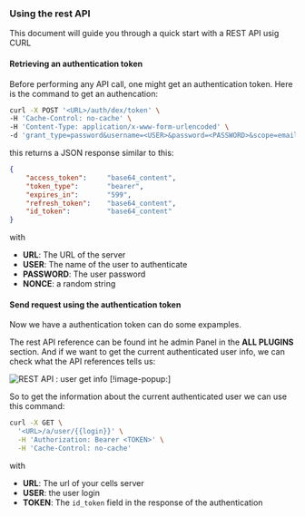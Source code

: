 ### Using the rest API

This document will guide you through a quick start with a REST API usig CURL


#### Retrieving an authentication token

Before performing any API call, one might get an authentication token. Here is the command to get an authencation:

``` bash
curl -X POST '<URL>/auth/dex/token' \
-H 'Cache-Control: no-cache' \
-H 'Content-Type: application/x-www-form-urlencoded' \
-d 'grant_type=password&username=<USER>&password=<PASSWORD>&scope=email%20profile%20pydio&nonce=<NONCE>'
```

this returns a JSON response similar to this:

``` JSON
{
    "access_token":     "base64_content",
    "token_type":       "bearer",
    "expires_in":       "599",
    "refresh_token":    "base64_content",
    "id_token":         "base64_content"
}
```

with

- **URL**: The URL of the server
- **USER**: The name of the user to authenticate
- **PASSWORD**: The user password
- **NONCE**: a random string

#### Send request using the authentication token

Now we have a authentication token can do some expamples.

The rest API reference can be found int he admin Panel in the **ALL PLUGINS** section. And if we want to get the current authenticated user info, we can check what the API references tells us:

![REST API : user get info](./images/api_doc_user_service_get_info "Logo Title Text 1")
[!image-popup:]

So to get the information about the current authenticated user we can use this command:

``` Bash
curl -X GET \
  '<URL>/a/user/{{login}}' \
  -H 'Authorization: Bearer <TOKEN>' \
  -H 'Cache-Control: no-cache'
```
with

- **URL**: The url of your cells server
- **USER**: the user login
- **TOKEN**: The `id_token` field in the response of the authentication

